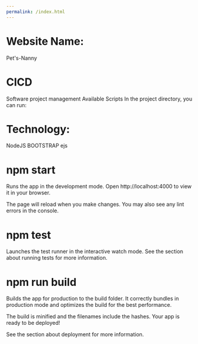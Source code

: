 ```yaml
---
permalink: /index.html
---
```

# Website Name: 
Pet's-Nanny

# CICD
Software project management
Available Scripts
In the project directory, you can run:

# Technology: 
NodeJS
BOOTSTRAP
ejs

# npm start
Runs the app in the development mode.
Open http://localhost:4000 to view it in your browser.

The page will reload when you make changes.
You may also see any lint errors in the console.

# npm test
Launches the test runner in the interactive watch mode.
See the section about running tests for more information.

# npm run build
Builds the app for production to the build folder.
It correctly bundles in production mode and optimizes the build for the best performance.

The build is minified and the filenames include the hashes.
Your app is ready to be deployed!

See the section about deployment for more information.
